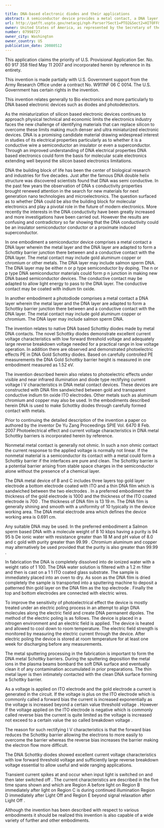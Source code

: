 ```yaml
---

title: DNA-based electronic diodes and their applications
abstract: A semiconductor device provides a metal contact, a DNA layer, wherein the metal layer and the DNA layer are adapted to form a Schottky barrier junction there between, and a conductive contact with the DNA layer.
url: http://patft.uspto.gov/netacgi/nph-Parser?Sect1=PTO2&Sect2=HITOFF&p=1&u=%2Fnetahtml%2FPTO%2Fsearch-adv.htm&r=1&f=G&l=50&d=PALL&S1=07998727&OS=07998727&RS=07998727
owner: United States of America, as represented by the Secretary of the Air Force
number: 07998727
owner_city: Washington
owner_country: US
publication_date: 20080512
---
```

This application claims the priority of U.S. Provisional Application Ser. No. 60 917 358 filed May 11 2007 and incorporated herein by reference in its entirety.

This invention is made partially with U.S. Government support from the Army Research Office under a contract No. W911NF 06 C 0014. The U.S. Government has certain rights in the invention.

This invention relates generally to Bio electronics and more particularly to DNA based electronic devices such as diodes and photodetectors.

As the miniaturization of silicon based electronic devices continues to approach physical technical and economic limits the electronics industry faces the new challenge of identifying materials that can replace silicon to overcome these limits making much denser and ultra miniaturized electronic devices. DNA is a promising candidate material drawing widespread interest in studies of its electrical properties particularly as to whether it is a conductive wire a semiconductor an insulator or even a superconductor. Through an improved understanding of DNA electrical properties DNA based electronics could form the basis for molecular scale electronics extending well beyond the silicon based electronics limitations.

DNA the building block of life has been the center of biological research and industries for five decades. Just after the famous DNA double helix structure was discovered scientists found that DNA was semi conductive. In the past few years the observation of DNA s conductivity properties brought renewed attention in the search for new materials for next generation nano technologies and microelectronics. The question surfaced as to whether DNA could be also the building block for molecular electronics and play a pivotal role in the future of modern electronics. More recently the interests in the DNA conductivity have been greatly increased and more investigations have been carried out. However the results are confusing and contradictory so far showing that the DNA conductivity could be an insulator semiconductor conductor or a proximate induced superconductor.

In one embodiment a semiconductor device comprises a metal contact a DNA layer wherein the metal layer and the DNA layer are adapted to form a Schottky barrier junction there between and a conductive contact with the DNA layer. The metal contact may include gold aluminum copper or chromium or other metals. The DNA layer may include salmon sperm DNA. The DNA layer may be either n or p type semiconductor by doping. The n or p type DNA semiconductor materials could form p n junction in making new DNA based semiconductor devices. The conductive contact may be adapted to allow light energy to pass to the DNA layer. The conductive contact may be coated with indium tin oxide.

In another embodiment a photodiode comprises a metal contact a DNA layer wherein the metal layer and the DNA layer are adapted to form a Schottky barrier junction there between and a conductive contact with the DNA layer. The metal contact may include gold aluminum copper or chromium. The DNA layer may include salmon sperm DNA.

The invention relates to native DNA based Schottky diodes made by metal DNA contacts. The novel Schottky diodes demonstrate excellent current voltage characteristics with low forward threshold voltage and adequately large reverse breakdown voltage needed for a practical range in low voltage operation. In addition there are observed and demonstrated photoelectric effects PE in DNA Gold Schottky diodes. Based on carefully controlled PE measurements the DNA Gold Schottky barrier height is measured in one embodiment measured as 1.52 eV.

The invention described herein also relates to photoelectric effects under visible and near infrared illumination and diode type rectifying current voltage I V characteristics in DNA metal contact devices. These devices are constructed with DNA film sandwiched between gold and transparent conductive indium tin oxide ITO electrodes. Other metals such as aluminum chromium and copper may also be used. In the embodiments described herein DNA is used to make Schottky diodes through carefully formed contact with metals.

Prior to continuing the detailed description of the invention a paper co authored by the inventor De Yu Zang Proceedings SPIE Vol. 6470 8 Feb. 2007 Photoelectrical effect and current voltage characteristics in DNA metal Schottky barriers is incorporated herein by reference.

Nonmetal metal contact is generally not ohmic. In such a non ohmic contact the current response to the applied voltage is normally not linear. If the nonmetal material is a semiconductor its contact with a metal could form a Schottky barrier if the interfaces are pure and clean. The Schottky barrier is a potential barrier arising from stable space charges in the semiconductor alone without the presence of a chemical layer.

The DNA metal device of B and C includes three layers top gold layer electrode a bottom electrode coated with ITO and a thin DNA film which is sandwiched between the two electrodes . In a preferred embodiment the thickness of the gold electrode is 1000 and the thickness of the ITO coated electrode is 700 . The thickness of DNA film is 13 19 m. The DNA film is generally shining and smooth with a uniformity of 10 typically in the device working area. The DNA metal electrode area which defines the device working area is 0.691 cm.

Any suitable DNA may be used. In the preferred embodiment a Salmon sperm based DNA with a molecule weight of 8 10 kbps having a purity is 94 95 b De ionic water with resistance greater than 18 M and pH value of 8.0 and c gold with purity greater than 99.99 . Chromium aluminum and copper may alternatively be used provided that the purity is also greater than 99.99 .

In fabrication the DNA is completely dissolved into de ionized water with a weight ratio of 1 100. The DNA water solution is filtered with a 1.2 m filter and then is cast on a 1 1 ITO coated glass substrate. The sample is immediately placed into an oven to dry. As soon as the DNA film is dried completely the sample is transported into a sputtering machine to deposit a patterned thin gold layer on the DNA film as the top electrode . Finally the top and bottom electrodes are connected with electric wires.

To improve the sensitivity of photoelectrical effect the device is mostly treated under an electric poling process in an attempt to align DNA molecules along the electric field and create DNA permanent dipoles. The method of the electric poling is as follows. The device is placed in a nitrogen environment and an electric field is applied. The device is heated and allowed to cool down to room temperature. The electric field strength is monitored by measuring the electric current through the device. After electric poling the device is stored at room temperature for at least one week for discharging before any measurements.

The metal sputtering processing in the fabrication is important to form the DNA metal Schottky barriers. During the sputtering deposition the metal ions in the plasma beams bombard the soft DNA surface and eventually clean it of any contamination accumulated in prior preparations. The thin metal layer is then intimately contacted with the clean DNA surface forming a Schottky barrier.

As a voltage is applied on ITO electrode and the gold electrode a current is generated in the circuit. If the voltage is plus on the ITO electrode which is commonly called a forward bias the current is increased exponentially as the voltage is increased beyond a certain value threshold voltage . However if the voltage applied on the ITO electrode is negative which is commonly called reverse bias the current is quite limited as the voltage is increased not exceed to a certain value the so called breakdown voltage .

The reason for such rectifying I V characteristics is that the forward bias reduces the Schottky barrier allowing the electrons to more easily to overcome the barrier whereas the reverse bias increases the barrier making the electron flow more difficult.

The DNA Schottky diodes showed excellent current voltage characteristics with low forward threshold voltage and sufficiently large reverse breakdown voltage essential to allow useful and wide ranging applications.

Transient current spikes at and occur when input light is switched on and then later switched off . The current characteristics are described in the five time spans shown and which are Region A before light on Region B immediately after light on Region C is during continued illumination Region D immediately after Light Off and Region E beyond signal relaxation after Light Off .

Although the invention has been described with respect to various embodiments it should be realized this invention is also capable of a wide variety of further and other embodiments.

